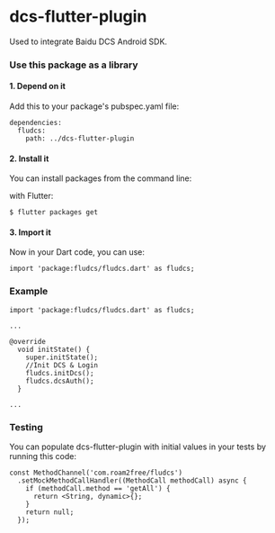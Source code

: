 # dcs-flutter-plugin

Used to integrate Baidu DCS Android SDK.

### Use this package as a library
#### 1. Depend on it
Add this to your package's pubspec.yaml file:
```
dependencies:
  fludcs: 
    path: ../dcs-flutter-plugin

```
#### 2. Install it
You can install packages from the command line:

with Flutter:

```
$ flutter packages get
```

#### 3. Import it
Now in your Dart code, you can use:
```
import 'package:fludcs/fludcs.dart' as fludcs;
```
### Example
```
import 'package:fludcs/fludcs.dart' as fludcs;

...

@override
  void initState() {
    super.initState();
    //Init DCS & Login
    fludcs.initDcs();
    fludcs.dcsAuth();
  }
  
...
```
### Testing
You can populate dcs-flutter-plugin with initial values in your tests by running this code:
```
const MethodChannel('com.roam2free/fludcs')
  .setMockMethodCallHandler((MethodCall methodCall) async {
    if (methodCall.method == 'getAll') {
      return <String, dynamic>{};
    }
    return null;
  });
```
